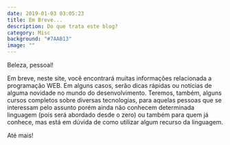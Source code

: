 ```yaml
---
date: 2019-01-03 03:05:23
title: Em Breve...
description: Do que trata este blog?
category: Misc
background: "#7AAB13"
image: ""
---
```


Beleza, pessoal!

Em breve, neste site, você encontrará muitas informações relacionada a programação WEB. Em alguns casos, serão dicas rápidas ou notícias de alguma novidade no mundo do desenvolvimento. Teremos, também, alguns cursos completos sobre diversas tecnologias, para aquelas pessoas que se interessam pelo assunto porém ainda não conhecem determinada linguagem (pois será abordado desde o zero) ou também para quem já conhece, mas está em dúvida de como utilizar algum recurso da linguagem.

Até mais!
